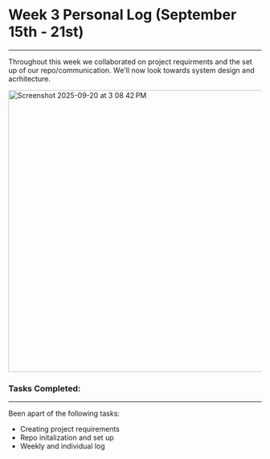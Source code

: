 # Week 3 Personal Log (September 15th - 21st)
---
Throughout this week we collaborated on project requirments and the set up of our repo/communication. We'll now look towards system design and acrhitecture. 

<img width="1199" height="561" alt="Screenshot 2025-09-20 at 3 08 42 PM" src="https://github.com/user-attachments/assets/a1dbc1e3-138c-4b37-abbf-51c8fb380f04" />

### Tasks Completed:
---
Been apart of the following tasks:

- Creating project requirements
- Repo initalization and set up
- Weekly and individual log

